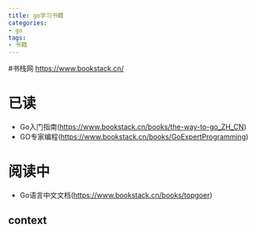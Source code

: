 ```yaml
---
title: go学习书籍
categories: 
- go
tags:
- 书籍
---
```


#书栈网
https://www.bookstack.cn/

# 已读
* Go入门指南(https://www.bookstack.cn/books/the-way-to-go_ZH_CN)
* GO专家编程(https://www.bookstack.cn/books/GoExpertProgramming)

# 阅读中

* Go语言中文文档(https://www.bookstack.cn/books/topgoer)

## context 